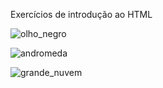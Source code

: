 Exercícios de introdução ao HTML

![olho_negro](https://user-images.githubusercontent.com/101134871/157115038-ffc1917f-9a2c-468c-b689-44946c64cb14.png)

![andromeda](https://user-images.githubusercontent.com/101134871/157115049-7790457b-2207-4b14-9e66-d5729b2db44c.png)

![grande_nuvem](https://user-images.githubusercontent.com/101134871/157115056-780b66d1-0415-4103-be99-d8454e61ca4c.png)
